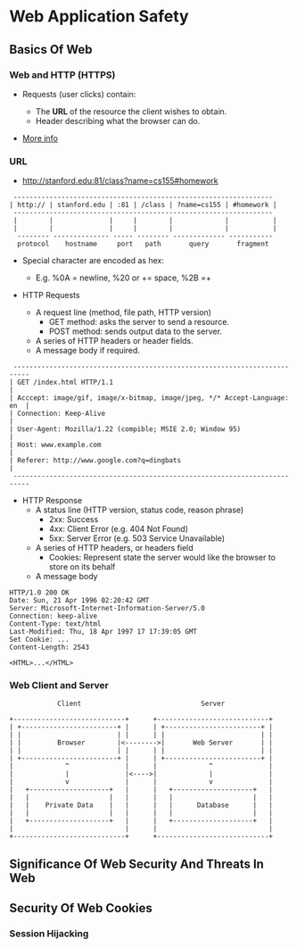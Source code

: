 # Web Application Safety

## Basics Of Web

### Web and HTTP (HTTPS)
* Requests (user clicks) contain:
    * The **URL** of the resource the client wishes to obtain.
    * Header describing what the browser can do.

* [More info](../web-requests/HTTP_Requests_and_Responses.md)

### URL
* http://stanford.edu:81/class?name=cs155#homework

```
 -----------------------------------------------------------------
| http:// | stanford.edu | :81 | /class | ?name=cs155 | #homework |
 -----------------------------------------------------------------
 |        |              |     |        |             |           |
 |        |              |     |        |             |           |
  -------- -------------- ----- -------- ------------- -----------
  protocol    hostname     port   path       query       fragment
```

* Special character are encoded as hex:
    * E.g. %0A = newline, %20 or += space, %2B =+

* HTTP Requests
    * A request line (method, file path, HTTP version)
        * GET method: asks the server to send a resource.
        * POST method: sends output data to the server.
    * A series of HTTP headers or header fields.
    * A message body if required.

```
 --------------------------------------------------------------------------
| GET /index.html HTTP/1.1                                                 |
| Acccept: image/gif, image/x-bitmap, image/jpeg, */* Accept-Language: en  |
| Connection: Keep-Alive                                                   |
| User-Agent: Mozilla/1.22 (compible; MSIE 2.0; Window 95)                 |
| Host: www.example.com                                                    |
| Referer: http://www.google.com?q=dingbats                                |
 --------------------------------------------------------------------------
```

* HTTP Response
    * A status line (HTTP version, status code, reason phrase)
        * 2xx: Success
        * 4xx: Client Error (e.g. 404 Not Found)
        * 5xx: Server Error (e.g. 503 Service Unavailable)
    * A series of HTTP headers, or headers field
        * Cookies: Represent state the server would like the browser to store on its behalf
    * A message body

```
HTTP/1.0 200 OK
Date: Sun, 21 Apr 1996 02:20:42 GMT
Server: Microsoft-Internet-Information-Server/5.0
Connection: keep-alive
Content-Type: text/html
Last-Modified: Thu, 18 Apr 1997 17 17:39:05 GMT
Set Cookie: ...
Content-Length: 2543

<HTML>...</HTML>
```

### Web Client and Server

```
            Client                              Server

+----------------------------+      +----------------------------+
| +------------------------+ |      | +------------------------+ |
| |                        | |      | |                        | |
| |         Browser        |<-------->|       Web Server       | |
| |                        | |      | |                        | |
| +------------------------+ |      | +------------------------+ |
|             ^              |      |             ^              |
|             |              |<---->|             |              |
|             v              |      |             v              |
|   +--------------------+   |      |   +--------------------+   |
|   |                    |   |      |   |                    |   |
|   |    Private Data    |   |      |   |      Database      |   |
|   |                    |   |      |   |                    |   |
|   +--------------------+   |      |   +--------------------+   |
|                            |      |                            |
+----------------------------+      +----------------------------+
```

## Significance Of Web Security And Threats In Web

## Security Of Web Cookies

### Session Hijacking
